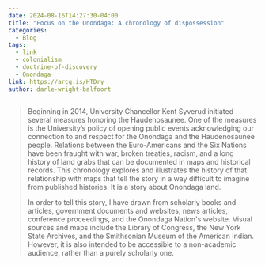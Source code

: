 ```yaml
---
date: 2024-08-16T14:27:30-04:00
title: "Focus on the Onondaga: A chronology of dispossession"
categories:
  - Blog
tags:
  - link
  - colonialism
  - doctrine-of-discovery
  - Onondaga
link: https://arcg.is/HTDry
author: darle-wright-balfoort
---
```

> Beginning in 2014, University Chancellor Kent Syverud initiated several measures honoring the Haudenosaunee. One of the measures is the University’s policy of opening public events acknowledging our connection to and respect for the Onondaga and the Haudenosaunee people. Relations between the Euro-Americans and the Six Nations have been fraught with war, broken treaties, racism, and a long history of land grabs that can be documented in maps and historical records. This chronology explores and illustrates the history of that relationship with maps that tell the story in a way difficult to imagine from published histories. It is a story about Onondaga land. 
> 
> In order to tell this story, I have drawn from scholarly books and articles, government documents and websites, news articles, conference proceedings, and the Onondaga Nation's website. Visual sources and maps include the Library of Congress, the New York State Archives, and the Smithsonian Museum of the American Indian. However, it is also intended to be accessible to a non-academic audience, rather than a purely scholarly one.   
